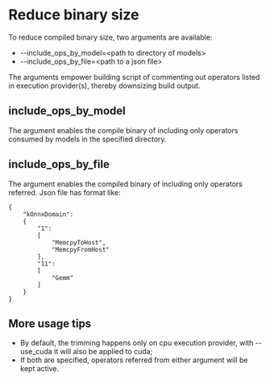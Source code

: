 # Reduce binary size
To reduce compiled binary size, two arguments are available:

- --include_ops_by_model=<path to directory of models\>
- --include_ops_by_file=<path to a json file\>

The arguments empower building script of commenting out operators listed in execution provider(s), thereby downsizing build output.

## include_ops_by_model
The argument enables the compile binary of including only operators consumed by models in the specified directory.

## include_ops_by_file
The argument enables the compiled binary of including only operators referred. Json file has format like:
```
{
    "kOnnxDomain":
    {
        "1":
        [
            "MemcpyToHost",
            "MemcpyFromHost"
        ],
        "11":
        [
            "Gemm"
        ]
    }
}
```

## More usage tips
- By default, the trimming happens only on cpu execution provider, with --use_cuda it will also be applied to cuda;
- If both are specified, operators referred from either argument will be kept active.
